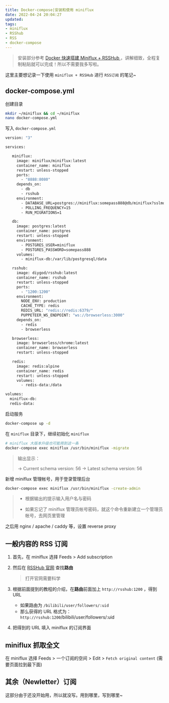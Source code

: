 ```yaml
---
title: Docker-compose|安装和使用 miniflux
date: 2022-04-24 20:04:27
updated:
tags:
- miniflux
- RSShub
- RSS
- docker-compose
---
```


> 安装部分参考 [Docker 快速搭建 Miniflux + RSSHub ](https://www.jkg.tw/p3246/)，讲解细致，全程复制粘贴就可以完成！所以不需要我多写啦。

这里主要想记录一下使用 `miniflux + RSSHub` 进行 `RSS订阅` 的笔记~

## docker-compose.yml

创建目录

```bash
mkdir ~/miniflux && cd ~/miniflux
nano docker-compose.yml
```

写入 `docker-compose.yml`

```dockerfile
version: "3"

services:

   miniflux:
     image: miniflux/miniflux:latest
     container_name: miniflux
     restart: unless-stopped
     ports:
       - "8888:8080"
     depends_on:
       - db
       - rsshub
     environment:
       - DATABASE_URL=postgres://miniflux:somepass888@db/miniflux?sslmode=disable
       - POLLING_FREQUENCY=15
       - RUN_MIGRATIONS=1

   db:
     image: postgres:latest
     container_name: postgres
     restart: unless-stopped
     environment:
       - POSTGRES_USER=miniflux
       - POSTGRES_PASSWORD=somepass888
     volumes:
       - miniflux-db:/var/lib/postgresql/data

   rsshub:
     image: diygod/rsshub:latest
     container_name: rsshub
     restart: unless-stopped
     ports:
       - "1200:1200"
     environment:
       NODE_ENV: production
       CACHE_TYPE: redis
       REDIS_URL: "redis://redis:6379/"
       PUPPETEER_WS_ENDPOINT: "ws://browserless:3000"
     depends_on:
       - redis
       - browserless

   browserless:
     image: browserless/chrome:latest
     container_name: browserless
     restart: unless-stopped

   redis:
     image: redis:alpine
     container_name: redis
     restart: unless-stopped
     volumes:
       - redis-data:/data

volumes:
  miniflux-db:
  redis-data:
```

启动服务

```bash
docker-compose up -d
```

在 `miniflux` 目录下，继续初始化 `miniflux`

```bash
# miniflux 大版本升级也可能用到这一条
docker-compose exec miniflux /usr/bin/miniflux -migrate
```

> 输出显示：
>
> -> Current schema version: 56
> -> Latest schema version: 56

新增 miniflux 管理帐号，用于登录管理后台

```bash
docker-compose exec miniflux /usr/bin/miniflux -create-admin
```

> * 根据输出的提示输入用户名与密码
>
> * 如果忘记了 miniflux 管理员帐号密码，就这个命令重新建立一个管理员帐号，去网页里管理

之后用 nginx / apache / caddy 等，设置 reverse proxy

## 一般内容的 RSS 订阅

1. 首先，在 miniflux 选择 Feeds > Add subscription 

2. 然后在 [RSSHub 官网](https://docs.rsshub.app/) 查找**路由**

   > 打开官网需要科学

3. 根据前面提到的教程的介绍，在**路由**前面加上 `http://rsshub:1200` ，得到 URL

   - 如果路由为 `/bilibili/user/followers/:uid`
   - 那么获得的 URL 格式为：`http://rsshub:1200`/bilibili/user/followers/:uid

4. 把得到的 URL 填入 miniflux 的订阅界面

## miniflux 抓取全文

在 miniflux 选择 Feeds > 一个订阅的空间 > Edit > `Fetch original content` (需要页面拉到最下面)

## 其余（Newletter）订阅

这部分由于还没开始用，所以就没写。用到哪里，写到哪里~
